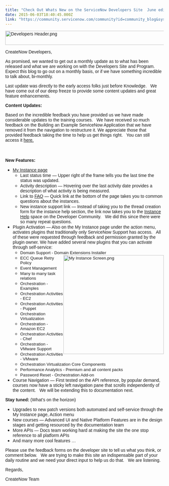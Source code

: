 ```yaml
---
title: "Check Out Whats New on the ServiceNow Developers Site  June edition"
date: 2015-06-03T18:40:45.000Z
link: "https://community.servicenow.com/community?id=community_blog&sys_id=c65e6aaddbd0dbc01dcaf3231f9619df"
---
```

<p><span style="font-family: Helvetica;"><img   alt="Developers Header.png" class="image-0 jive-image" height="45" src="6276adcedb18d7041dcaf3231f9619a5.iix" style="height: 45.0638516992791px; width: 931px;" width="931"/><br/></span></p><p><span style="font-family: Helvetica;">CreateNow Developers,</span></p><p></p><p><span style="font-family: Helvetica;">As promised, we wanted to get out a monthly update as to what has been released and what we are working on with the Developers Site and Program.   Expect this blog to go out on a monthly basis, or if we have something incredible to talk about, bi-monthly.</span></p><p></p><p><span style="font-family: Helvetica;">Last update was directly to the early access folks just before Knowledge.   We have come out of our deep freeze to provide some content updates and great feature enhancements.</span></p><p></p><p><span style="font-family: Helvetica;"><strong>Content Updates:</strong></span></p><p><span style="font-family: Helvetica;">Based on the incredible feedback you have provided us we have made considerable updates to the training courses.   We have received so much feedback on the Building an Example ServiceNow Application that we have removed it from the navigation to restructure it. We appreciate those that provided feedback taking the time to help us get things right.   You can still access it <a title="eveloper.servicenow.com/app.do#!/trainlist/building_a_sample_servicenow_application_building_a_sample_servicenow_application" href="https://developer.servicenow.com/app.do#!/trainlist/building_a_sample_servicenow_application_building_a_sample_servicenow_application">here.</a><br/></span></p><p><span style="line-height: 1.5em; font-size: 10pt; font-family: Helvetica;"><br/></span></p><p><span style="font-family: Helvetica;"><strong>New Features:</strong></span></p><ul style="list-style-type: disc;"><li><span style="font-family: Helvetica;"><a title="eveloper.servicenow.com/app.do#!/instance" href="https://developer.servicenow.com/app.do#!/instance">My Instance page</a></span><ul style="list-style-type: circle;"><li><span style="font-family: Helvetica;">Last status time — Upper right of the frame tells you the last time the status was updated.</span></li><li><span style="font-family: Helvetica;">Activity description — Hovering over the last activity date provides a description of what activity is being measured.</span></li><li><span style="font-family: Helvetica;">Link to <a title="eveloper.servicenow.com/app.do#!/program/faq" href="https://developer.servicenow.com/app.do#!/program/faq">FAQ</a> — Quick link at the bottom of the page takes you to common questions about the instances.</span></li><li><span style="font-family: Helvetica;">New instance support link — Instead of taking you to the thread creation form for the instance help section, the link now takes you to the <a title="" _jive_internal="true" href="/community?id=community_forum&sys_id=22299a2ddbd897c068c1fb651f96190e">Instance Help</a> space on the Developer Community.   We did this since there were so many repeat questions.</span></li></ul></li><li><span style="font-family: Helvetica;">Plugin Activation — Also on the My Instance page under the action menu, activates plugins that traditionally only ServiceNow Support has access.   All of these were requested through feedback and permission granted by the plugin owner. We have added several new plugins that you can activate through self-service:</span><ul style="list-style-type: circle;"><li><span style="font-size: 10pt; font-family: Helvetica;">Domain Support - Domain Extensions Installer<img   alt="My Instance Screen.png" class="jive-image image-2" height="314" src="9f32c986dbdc9344e9737a9e0f96196a.iix" style="height: 314px; float: right; width: 319.342155009452px;" width="319"/></span></li><li><span style="font-size: 10pt; font-family: Helvetica;">ECC Queue Retry Policy </span></li><li><span style="font-size: 10pt; font-family: Helvetica;">Event Management </span></li><li><span style="font-size: 10pt; font-family: Helvetica;">Many to many task relations</span></li><li><span style="font-size: 10pt; font-family: Helvetica;">Orchestration - Examples </span></li><li><span style="font-size: 10pt; font-family: Helvetica;">Orchestration Activities - EC2 </span></li><li><span style="font-size: 10pt; font-family: Helvetica;">Orchestration Activities - Puppet </span></li><li><span style="font-size: 10pt; font-family: Helvetica;">Orchestration Virtualization </span></li><li><span style="font-size: 10pt; font-family: Helvetica;">Orchestration - Amazon EC2 </span></li><li><span style="font-size: 10pt; font-family: Helvetica;">Orchestration Activities - Chef </span></li><li><span style="font-size: 10pt; font-family: Helvetica;">Orchestration - VMware Support </span></li><li><span style="font-size: 10pt; font-family: Helvetica;">Orchestration Activities - VMware </span></li><li><span style="font-size: 10pt; font-family: Helvetica;">Orchestration Virtualization Core Components </span></li><li><span style="font-size: 10pt; font-family: Helvetica;">Performance Analytics - Premium and all content packs </span></li><li><span style="font-size: 10pt; font-family: Helvetica;">Password Reset - Orchestration Add-on</span></li></ul></li><li><span style="font-family: Helvetica;">Course Navigation — First tested on the API reference, by popular demand, courses now have a sticky left navigation pane that scrolls independently of the content.   We will be extending this to documentation next.</span></li></ul><p></p><p><span style="font-family: Helvetica;"><strong>Stay tuned:</strong></span><span style="font-family: Helvetica;"> (What's on the horizon)</span></p><ul style="list-style-type: disc;"><li><span style="font-family: Helvetica;">Upgrades to new patch versions both automated and self-service through the My Instance page, Action menu<br/></span></li><li><span style="font-family: Helvetica;">New courses — Advanced UI and Native Platform Features are in the design stages and getting resourced by the documentation team</span></li><li><span style="font-family: Helvetica;">More APIs — Docs team working hard at making the site the one stop reference to all platform APIs</span></li><li><span style="font-family: Helvetica;">And many more cool features …</span></li></ul><p></p><p><span style="font-family: Helvetica;">Please use the feedback forms on the developer site to tell us what you think, or comment below.   We are trying to make this site an indispensable part of your daily routine and we need your direct input to help us do that.   We are listening.</span></p><p></p><p><span style="font-family: Helvetica;">Regards,</span></p><p><span style="font-family: Helvetica;">CreateNow Team</span><span style="font-family: Helvetica; font-size: 12pt; line-height: 1.5em;"> </span></p>